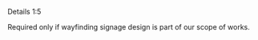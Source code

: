 <span class="transform-to-uppercase">Details <span class="highlight-red">1:5</span></span>

Required only if wayfinding signage design is part of our scope of works.